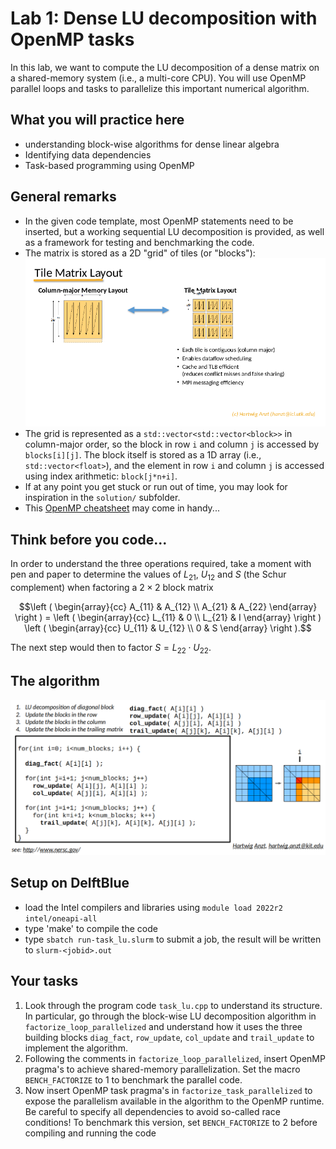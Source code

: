 # Lab 1: Dense LU decomposition with OpenMP tasks

In this lab, we want to compute the LU decomposition of a dense matrix
on a shared-memory system (i.e., a multi-core CPU). You will use OpenMP
parallel loops and tasks to parallelize this important numerical algorithm.

## What you will practice here

- understanding block-wise algorithms for dense linear algebra
- Identifying data dependencies
- Task-based programming using OpenMP

## General remarks

- In the given code template, most OpenMP statements need to be inserted, but a
working sequential LU decomposition is provided, as well as a framework for testing
and benchmarking the code. 
- The matrix is stored as a 2D "grid" of tiles (or "blocks"):  
![column-major vs. tile layout of a dense matrix](tile-layout.png)
- The grid is represented as a ``std::vector<std::vector<block>>`` in column-major order,
so the block in row ``i`` and column ``j`` is accessed by ``blocks[i][j]``. The block itself
is stored as a 1D array (i.e., ``std::vector<float>``), and the element in row ``i`` and column ``j``
is accessed using index arithmetic: ``block[j*n+i]``.
- If at any point you get stuck or run out of time, you may look for inspiration
in the ``solution/`` subfolder.
- This [OpenMP cheatsheet](https://www.openmp.org/wp-content/uploads/OpenMP-4.0-C.pdf) may come in handy...


## Think before you code...

In order to understand the three operations required, 
take a moment with pen and paper to determine the values
of $`L_{21}`$, $`U_{12}`$ and $`S`$ (the Schur complement)
when factoring a $`2\times 2`$ block matrix

```math
\left ( \begin{array}{cc}
        A_{11} & A_{12} \\
        A_{21} & A_{22} 
\end{array} \right ) = 
\left (
\begin{array}{cc}
        L_{11} & 0 \\
        L_{21} & I 
\end{array} \right )
\left (
\begin{array}{cc}
        U_{11} & U_{12} \\
         0 & S 
\end{array} \right ).
```
The next step would then to factor $`S = L_{22}\cdot U_{22}`$.

## The algorithm

![Tile-LU algorithm sketch](tile_lu_algorithm.png)

## Setup on DelftBlue

- load the Intel compilers and libraries using
  ``module load 2022r2 intel/oneapi-all``
- type 'make' to compile the code
- type ``sbatch run-task_lu.slurm`` to submit a job, the result will be written to ``slurm-<jobid>.out``

## Your tasks

1. Look through the program code ``task_lu.cpp`` to understand its structure.
   In particular, go through the block-wise LU decomposition algorithm in ``factorize_loop_parallelized``
   and understand how it uses the three building blocks ``diag_fact``, ``row_update``, ``col_update`` and ``trail_update``
   to implement the algorithm.
2. Following the comments in ``factorize_loop_parallelized``, insert OpenMP pragma's to achieve shared-memory parallelization.
   Set the macro ``BENCH_FACTORIZE`` to 1 to benchmark the parallel code.
3. Now insert OpenMP task pragma's in ``factorize_task_parallelized`` to expose the parallelism available in the algorithm to the
   OpenMP runtime. Be careful to specify all dependencies to avoid so-called race conditions!
   To benchmark this version, set ``BENCH_FACTORIZE`` to 2 before compiling and running the code

